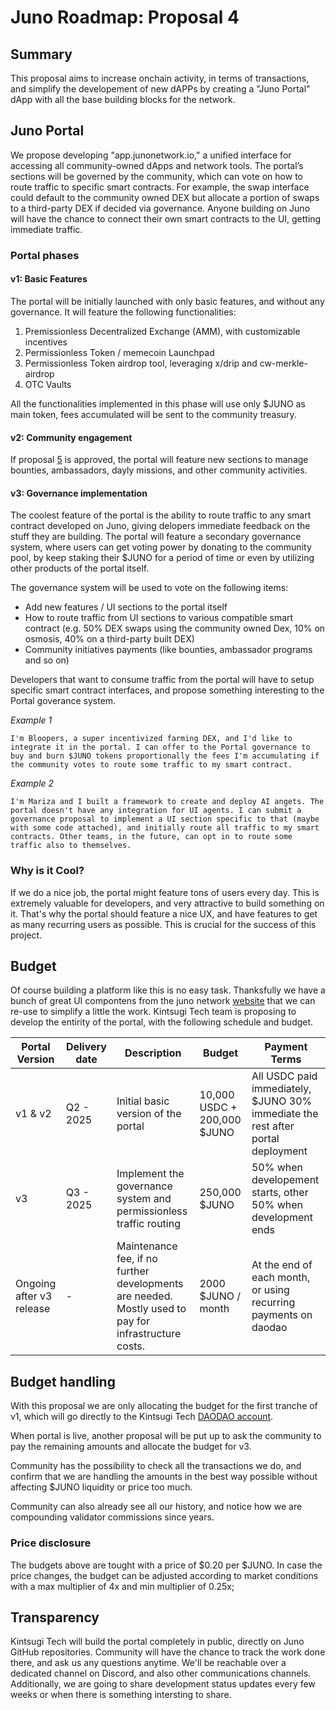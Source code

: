 # Juno Roadmap: Proposal 4

## Summary

This proposal aims to increase onchain activity, in terms of transactions, and simplify the developement of new
dAPPs by creating a "Juno Portal" dApp with all the base building blocks for the network.

## Juno Portal

We propose developing "app.junonetwork.io," a unified interface for accessing all community-owned dApps and network tools. The portal’s sections will be governed by the community, which can vote on how to route traffic to specific smart contracts. For example, the swap interface could default to the community owned DEX but allocate a portion of swaps to a third-party DEX if decided via governance. Anyone building on Juno will have the chance to connect their own smart contracts to the UI, getting immediate traffic.

### Portal phases

#### v1: Basic Features

The portal will be initially launched with only basic features, and without any governance. It will feature the following functionalities:

1. Premissionless Decentralized Exchange (AMM), with customizable incentives
1. Permissionless Token / memecoin Launchpad
1. Permissionless Token airdrop tool, leveraging x/drip and cw-merkle-airdrop
1. OTC Vaults

All the functionalities implemented in this phase will use only $JUNO as main token, fees accumulated will be sent to the community treasury.

#### v2: Community engagement

If proposal [5](./5-community-activities.md) is approved, the portal will feature new sections to manage bounties, ambassadors, dayly missions, and other community activities.

#### v3: Governance implementation

The coolest feature of the portal is the ability to route traffic to any smart contract developed on Juno, giving delopers immediate feedback on the stuff they are building. The portal will feature a secondary governance system, where users can get voting power by donating to the community pool, by keep staking their $JUNO for a period of time or even by utilizing other products of the portal itself.

The governance system will be used to vote on the following items:

- Add new features / UI sections to the portal itself
- How to route traffic from UI sections to various compatible smart contract (e.g. 50% DEX swaps using the community owned Dex, 10% on osmosis, 40% on a third-party built DEX)
- Community initiatives payments (like bounties, ambassador programs and so on)

Developers that want to consume traffic from the portal will have to setup specific smart contract interfaces, and propose something interesting to the Portal goverance system.

_Example 1_

    I'm Bloopers, a super incentivized farming DEX, and I'd like to integrate it in the portal. I can offer to the Portal governance to buy and burn $JUNO tokens proportionally the fees I'm accumulating if the community votes to route some traffic to my smart contract.

_Example 2_

    I'm Mariza and I built a framework to create and deploy AI angets. The portal doesn't have any integration for UI agents. I can submit a governance proposal to implement a UI section specific to that (maybe with some code attached), and initially route all traffic to my smart contracts. Other teams, in the future, can opt in to route some traffic also to themselves.

### Why is it Cool?

If we do a nice job, the portal might feature tons of users every day. This is extremely valuable for developers, and very attractive to build something on it. That's why the portal should feature a nice UX, and have features to get as many recurring users as possible. This is crucial for the success of this project.

## Budget

Of course building a platform like this is no easy task. Thanksfully we have a bunch of great UI compontens from the juno network [website](https://junonetwork.io) that we can re-use to simplify a little the work. Kintsugi Tech team is proposing to develop the entirity of the portal, with the following schedule and budget.

| Portal Version           | Delivery date | Description                                                                                          | Budget                      | Payment Terms                                                                   |
| ------------------------ | ------------- | ---------------------------------------------------------------------------------------------------- | --------------------------- | ------------------------------------------------------------------------------- |
| v1 & v2                  | Q2 - 2025     | Initial basic version of the portal                                                                  | 10,000 USDC + 200,000 $JUNO | All USDC paid immediately, $JUNO 30% immediate the rest after portal deployment |
| v3                       | Q3 - 2025     | Implement the governance system and permissionless traffic routing                                   | 250,000 $JUNO               | 50% when developement starts, other 50% when development ends                   |
| Ongoing after v3 release | -             | Maintenance fee, if no further developments are needed. Mostly used to pay for infrastructure costs. | 2000 $JUNO / month          | At the end of each month, or using recurring payments on daodao                 |

## Budget handling

With this proposal we are only allocating the budget for the first tranche of v1, which will go directly to the Kintsugi Tech [DAODAO account](https://daodao.zone/dao/osmo1ruxpcljuhpepuw2ywxlqsuhy8u3eulz5hdrsedcvwex8qnsd9yqsqv09j7/treasury).

When portal is live, another proposal will be put up to ask the community to pay the remaining amounts and allocate the budget for v3.

Community has the possibility to check all the transactions we do, and confirm that we are handling the amounts in the best way possible without affecting $JUNO liquidity or price too much.

Community can also already see all our history, and notice how we are compounding validator commissions since years.

### Price disclosure

The budgets above are tought with a price of $0.20 per $JUNO. In case the price changes, the budget can be adjusted according to market conditions with a max multiplier of 4x and min multiplier of 0.25x;

## Transparency

Kintsugi Tech will build the portal completely in public, directly on Juno GitHub repositories. Community will have the chance to track the work done there, and ask us any questions anytime. We'll be reachable over a dedicated channel on Discord, and also other communications channels. Additionally, we are going to share development status updates every few weeks or when there is something intersting to share.
